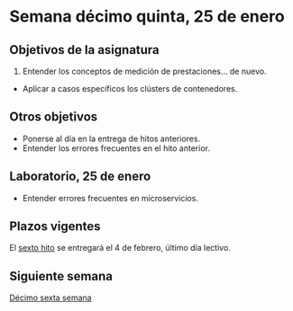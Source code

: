 # Semana décimo quinta, 25 de enero

## Objetivos de la asignatura

1. Entender los conceptos de medición de prestaciones... de nuevo.
- Aplicar a casos específicos los clústers de contenedores.

## Otros objetivos

- Ponerse al día en la entrega de hitos anteriores.
- Entender los errores frecuentes en el hito anterior.

## Laboratorio, 25 de enero

- Entender errores frecuentes en microservicios.

## Plazos vigentes

El [sexto hito](http://jj.github.io/CC/documentos/proyecto/6.Compose)
se entregará el 4 de febrero, último día lectivo.

## Siguiente semana

[Décimo sexta semana](16-semana.md)

